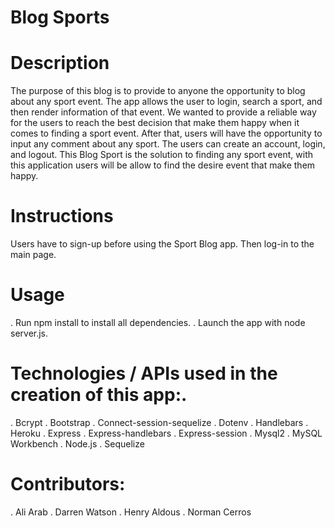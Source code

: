 # Blog Sports

# Description

The purpose of this blog is to provide to anyone the opportunity to blog about any sport event. The app allows the user to login, search a sport, and then render information of that event. We wanted to provide a reliable way for the users to reach the best decision that make them happy when it comes to finding a sport event. After that, users will have the opportunity to input any comment about any sport. The users can create an account, login, and logout. This Blog Sport is the solution to finding any sport event, with this application users will be allow to find the desire event that make them happy.  

 
# Instructions
Users have to sign-up before using the Sport Blog app. Then log-in to the main page. 


# Usage
. Run npm install to install all dependencies.
. Launch the app with node server.js.


# Technologies / APIs used in the creation of this app:.

. Bcrypt
. Bootstrap
. Connect-session-sequelize
. Dotenv
. Handlebars
. Heroku
. Express
. Express-handlebars
. Express-session
. Mysql2
. MySQL Workbench
. Node.js
. Sequelize


# Contributors:

. Ali Arab
. Darren Watson 
. Henry Aldous
. Norman Cerros
